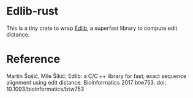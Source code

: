 # Edlib-rust

This is a tiny crate to wrap [Edlib](https://github.com/Martinsos/edlib), a superfast library to compute edit distance.


# Reference
Martin Šošić, Mile Šikić; Edlib: a C/C ++ library for fast, exact sequence alignment using edit distance. Bioinformatics 2017 btw753. doi: 10.1093/bioinformatics/btw753